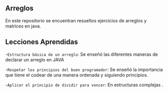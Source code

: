 
## Arreglos

En este repositorio se encuentran resueltos ejercicios de arreglos y matrices en java.

## Lecciones Aprendidas

-`Estructura básica de un arreglo`: Se enseñó las diferentes maneras de declarar un arreglo en JAVA

-`Respetar los principios del buen programador`: Se enseñó la importancia que tiene el codear de una manera ordenada y siguiendo principios.

-`Aplicar el principio de dividir para vencer`: En estructuras complejas .


